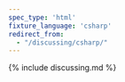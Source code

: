 ```yaml
---
spec_type: 'html'
fixture_language: 'csharp'
redirect_from: 
  - "/discussing/csharp/"
---
```


{% include discussing.md %}
